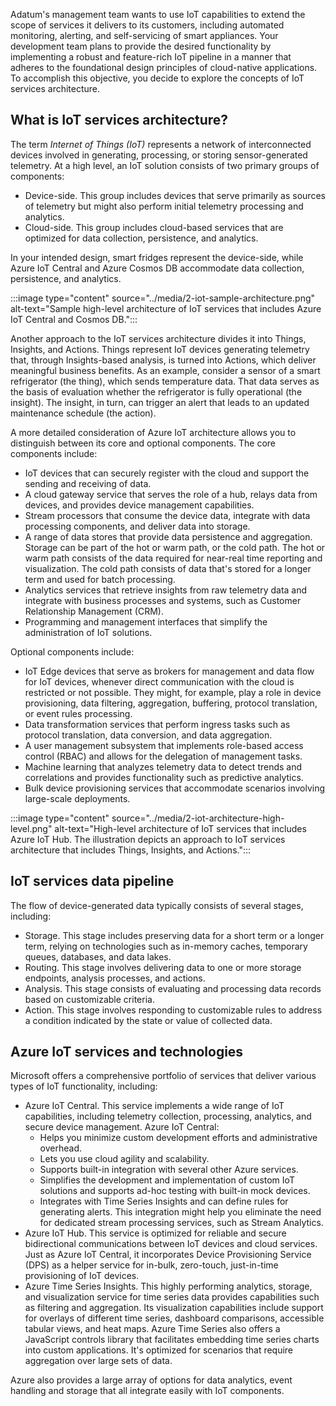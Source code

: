 ﻿Adatum's management team wants to use IoT capabilities to extend the scope of services it delivers to its customers, including automated monitoring, alerting, and self-servicing of smart appliances. Your development team plans to provide the desired functionality by implementing a robust and feature-rich IoT pipeline in a manner that adheres to the foundational design principles of cloud-native applications. To accomplish this objective, you decide to explore the concepts of IoT services architecture.

## What is IoT services architecture?

The term *Internet of Things (IoT)* represents a network of interconnected devices involved in generating, processing, or storing sensor-generated telemetry. At a high level, an IoT solution consists of two primary groups of components:

- Device-side. This group includes devices that serve primarily as sources of telemetry but might also perform initial telemetry processing and analytics.
- Cloud-side. This group includes cloud-based services that are optimized for data collection, persistence, and analytics.

In your intended design, smart fridges represent the device-side, while Azure IoT Central and Azure Cosmos DB accommodate data collection, persistence, and analytics.

:::image type="content" source="../media/2-iot-sample-architecture.png" alt-text="Sample high-level architecture of IoT services that includes Azure IoT Central and Cosmos DB.":::

Another approach to the IoT services architecture divides it into Things, Insights, and Actions. Things represent IoT devices generating telemetry that, through Insights-based analysis, is turned into Actions, which deliver meaningful business benefits. As an example, consider a sensor of a smart refrigerator (the thing), which sends temperature data. That data serves as the basis of evaluation whether the refrigerator is fully operational (the insight). The insight, in turn, can trigger an alert that leads to an updated maintenance schedule (the action).

A more detailed consideration of Azure IoT architecture allows you to distinguish between its core and optional components. The core components include:

- IoT devices that can securely register with the cloud and support the sending and receiving of data.
- A cloud gateway service that serves the role of a hub, relays data from devices, and provides device management capabilities.
- Stream processors that consume the device data, integrate with data processing components, and deliver data into storage.
- A range of data stores that provide data persistence and aggregation. Storage can be part of the hot or warm path, or the cold path. The hot or warm path consists of the data required for near-real time reporting and visualization. The cold path consists of data that's stored for a longer term and used for batch processing.
- Analytics services that retrieve insights from raw telemetry data and integrate with business processes and systems, such as Customer Relationship Management (CRM).
- Programming and management interfaces that simplify the administration of IoT solutions.

Optional components include:

- IoT Edge devices that serve as brokers for management and data flow for IoT devices, whenever direct communication with the cloud is restricted or not possible. They might, for example, play a role in device provisioning, data filtering, aggregation, buffering, protocol translation, or event rules processing.
- Data transformation services that perform ingress tasks such as protocol translation, data conversion, and data aggregation.
- A user management subsystem that implements role-based access control (RBAC) and allows for the delegation of management tasks.
- Machine learning that analyzes telemetry data to detect trends and correlations and provides functionality such as predictive analytics.
- Bulk device provisioning services that accommodate scenarios involving large-scale deployments.

:::image type="content" source="../media/2-iot-architecture-high-level.png" alt-text="High-level architecture of IoT services that includes Azure IoT Hub. The illustration depicts an approach to IoT services architecture that includes Things, Insights, and Actions.":::

## IoT services data pipeline

The flow of device-generated data typically consists of several stages, including:

- Storage. This stage includes preserving data for a short term or a longer term, relying on technologies such as in-memory caches, temporary queues, databases, and data lakes.
- Routing. This stage involves delivering data to one or more storage endpoints, analysis processes, and actions.
- Analysis. This stage consists of evaluating and processing data records based on customizable criteria.
- Action. This stage involves responding to customizable rules to address a condition indicated by the state or value of collected data.

## Azure IoT services and technologies

Microsoft offers a comprehensive portfolio of services that deliver various types of IoT functionality, including:

- Azure IoT Central. This service implements a wide range of IoT capabilities, including telemetry collection, processing, analytics, and secure device management. Azure IoT Central:
  - Helps you minimize custom development efforts and administrative overhead.
  - Lets you use cloud agility and scalability.
  - Supports built-in integration with several other Azure services.
  - Simplifies the development and implementation of custom IoT solutions and supports ad-hoc testing with built-in mock devices.
  - Integrates with Time Series Insights and can define rules for generating alerts. This integration might help you eliminate the need for dedicated stream processing services, such as Stream Analytics.
- Azure IoT Hub. This service is optimized for reliable and secure bidirectional communications between IoT devices and cloud services. Just as Azure IoT Central, it incorporates Device Provisioning Service (DPS) as a helper service for in-bulk, zero-touch, just-in-time provisioning of IoT devices.
- Azure Time Series Insights. This highly performing analytics, storage, and visualization service for time series data provides capabilities such as filtering and aggregation. Its visualization capabilities include support for overlays of different time series, dashboard comparisons, accessible tabular views, and heat maps. Azure Time Series also offers a JavaScript controls library that facilitates embedding time series charts into custom applications. It's optimized for scenarios that require aggregation over large sets of data.

Azure also provides a large array of options for data analytics, event handling and storage that all integrate easily with IoT components.